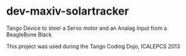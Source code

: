 dev-maxiv-solartracker
======================

Tango Device to steer a Servo motor and an Analag Input from a BeagleBone Black

This project was used during the Tango Coding Dojo, ICALEPCS 2013
